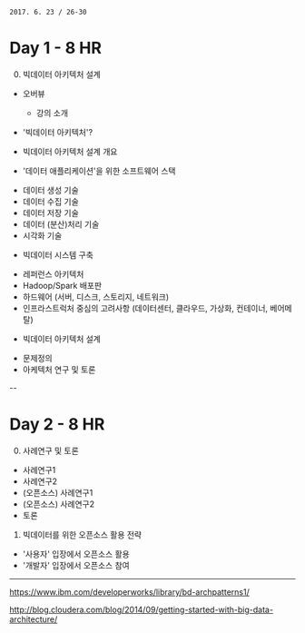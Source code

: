 ```
2017. 6. 23 / 26-30
```

# Day 1 - 8 HR

0. 빅데이터 아키텍처 설계
- 오버뷰
  * 강의 소개

- '빅데이터 아키텍처'?
 * 빅데이터 아키텍처 설계 개요

- '데이터 애플리케이션'을 위한 소프트웨어 스택
 * 데이터 생성 기술
 * 데이터 수집 기술
 * 데이터 저장 기술
 * 데이터 (분산)처리 기술
 * 시각화 기술

- 빅데이터 시스템 구축
 * 레퍼런스 아키텍처
 * Hadoop/Spark 배포판
 * 하드웨어 (서버, 디스크, 스토리지, 네트워크)
 * 인프라스트럭처 중심의 고려사항 (데이터센터, 클라우드, 가상화, 컨테이너, 베어메탈)
  
- 빅데이터 아키텍처 설계
 * 문제정의
 * 아케텍처 연구 및 토론

--

# Day 2 - 8 HR

0. 사례연구 및 토론
- 사례연구1
- 사례연구2
- (오픈소스) 사례연구1
- (오픈소스) 사례연구2
- 토론

1. 빅데이터를 위한 오픈소스 활용 전략
- '사용자' 입장에서 오픈소스 활용
- '개발자' 입장에서 오픈소스 참여


----

https://www.ibm.com/developerworks/library/bd-archpatterns1/

http://blog.cloudera.com/blog/2014/09/getting-started-with-big-data-architecture/

